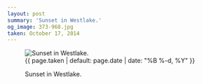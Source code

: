 ```yaml
---
layout: post
summary: 'Sunset in Westlake.'
og_image: 373-968.jpg
taken: October 17, 2014
---
```


<figure class="post" data-src="{{ site.assets_url }}/{{ page.og_image }}">
<img alt="Sunset in Westlake." sizes="(min-width: 700px) 50vw, calc(100vw - 2rem)" src="{{ site.assets_url }}/373-484.jpg" srcset="{{ site.assets_url }}/373-968.jpg 968w, {{ site.assets_url }}/373-726.jpg 726w, {{ site.assets_url }}/373-484.jpg 484w, {{ site.assets_url }}/373-242.jpg 242w"/>
<figcaption>
<time>{{ page.taken | default: page.date | date: "%B %-d, %Y" }}</time>
<p>Sunset in Westlake.</p>
</figcaption>
</figure>

